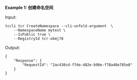 **Example 1: 创建命名空间**



Input: 

```
tccli tcr CreateNamespace --cli-unfold-argument  \
    --NamespaceName mytest \
    --IsPublic true \
    --RegistryId tcr-okmj78
```

Output: 
```
{
    "Response": {
        "RequestId": "2ac430cd-f7de-482e-b98e-f78a48e785e8"
    }
}
```

